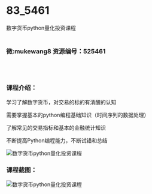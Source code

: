 # 83_5461
数字货币python量化投资课程
<br/></br>
<h3>微:mukewang8 资源编号：525461</h3>
<br/></br>
<h3>课程介绍：</h3>
<p>学习了解数字货币，对交易的标的有清醒的认知</p>
<p>需要掌握基本的python编程基础知识（时间序列的数据处理）</p>
<p>了解常见的交易指标和基本的金融统计知识</p>
<p>不断提高Python编程能力，不断试错和总结</p>
<p><img src="https://www.ko996.com/wp-content/uploads/img/2019/06/1-81-300x141.png" alt="数字货币python量化投资课程"></p>
<h3>课程截图：</h3>
<p><img src="https://www.ko996.com/wp-content/uploads/img/2019/06/2-79.png" alt="数字货币python量化投资课程"></p>
<p>&nbsp;</p>
